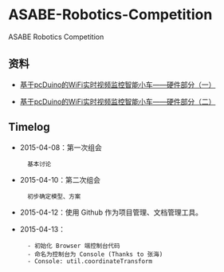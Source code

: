 # ASABE-Robotics-Competition

ASABE Robotics Competition

## 资料

- [基于pcDuino的WiFi实时视频监控智能小车——硬件部分（一）](http://www.oschina.net/question/1174645_120060)

- [基于pcDuino的WiFi实时视频监控智能小车——硬件部分（二）](http://my.oschina.net/pcduino/blog/147196)

## Timelog

- 2015-04-08：第一次组会

        基本讨论

- 2015-04-10：第二次组会

        初步确定模型、方案

- 2015-04-12：使用 Github 作为项目管理、文档管理工具。

- 2015-04-13：

        - 初始化 Browser 端控制台代码
        - 命名为控制台为 Console (Thanks to 张海)
        - Console: util.coordinateTransform
